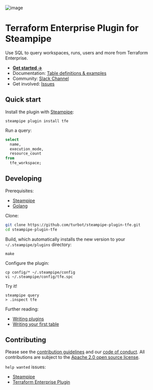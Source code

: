 ![image](https://hub.steampipe.io/images/plugins/turbot/tfe-social-graphic.png)

# Terraform Enterprise Plugin for Steampipe

Use SQL to query workspaces, runs, users and more from Terraform Enterprise.

- **[Get started →](https://hub.steampipe.io/plugins/turbot/tfe)**
- Documentation: [Table definitions & examples](https://hub.steampipe.io/plugins/turbot/tfe/tables)
- Community: [Slack Channel](https://steampipe.io/community/join)
- Get involved: [Issues](https://github.com/turbot/steampipe-plugin-tfe/issues)

## Quick start

Install the plugin with [Steampipe](https://steampipe.io):

```shell
steampipe plugin install tfe
```

Run a query:

```sql
select
  name,
  execution_mode,
  resource_count
from
  tfe_workspace;
```

## Developing

Prerequisites:

- [Steampipe](https://steampipe.io/downloads)
- [Golang](https://golang.org/doc/install)

Clone:

```sh
git clone https://github.com/turbot/steampipe-plugin-tfe.git
cd steampipe-plugin-tfe
```

Build, which automatically installs the new version to your `~/.steampipe/plugins` directory:

```
make
```

Configure the plugin:

```
cp config/* ~/.steampipe/config
vi ~/.steampipe/config/tfe.spc
```

Try it!

```
steampipe query
> .inspect tfe
```

Further reading:

- [Writing plugins](https://steampipe.io/docs/develop/writing-plugins)
- [Writing your first table](https://steampipe.io/docs/develop/writing-your-first-table)

## Contributing

Please see the [contribution guidelines](https://github.com/turbot/steampipe/blob/main/CONTRIBUTING.md) and our [code of conduct](https://github.com/turbot/steampipe/blob/main/CODE_OF_CONDUCT.md). All contributions are subject to the [Apache 2.0 open source license](https://github.com/turbot/steampipe-plugin-tfe/blob/main/LICENSE).

`help wanted` issues:

- [Steampipe](https://github.com/turbot/steampipe/labels/help%20wanted)
- [Terraform Enterprise Plugin](https://github.com/turbot/steampipe-plugin-tfe/labels/help%20wanted)

